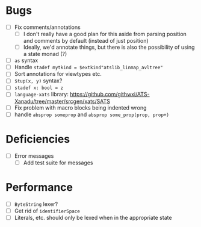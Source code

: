 # Bugs
- [ ] Fix comments/annotations
  - [ ] I don't really have a good plan for this aside from parsing position and
    comments by default (instead of just position)
  - [ ] Ideally, we'd annotate things, but there is also the possibility of
    using a state monad (?)
- [ ] `as` syntax
- [ ] Handle `stadef mytkind = $extkind"atslib_linmap_avltree"`
- [ ] Sort annotations for viewtypes etc.
- [ ] `$tup(x, y)` syntax?
- [ ] `stadef x: bool = z`
- [ ] `language-xats` library: https://github.com/githwxi/ATS-Xanadu/tree/master/srcgen/xats/SATS
- [ ] Fix problem with macro blocks being indented wrong
- [ ] handle `absprop someprop` and `absprop some_prop(prop, prop+)`
# Deficiencies
- [ ] Error messages
  - [ ] Add test suite for messages
# Performance
- [ ] `ByteString` lexer?
- [ ] Get rid of `identifierSpace`
- [ ] Literals, etc. should only be lexed when in the appropriate state
